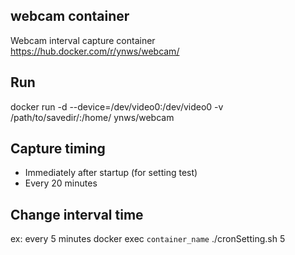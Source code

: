 ## webcam container
Webcam interval capture container
https://hub.docker.com/r/ynws/webcam/

## Run
docker run -d --device=/dev/video0:/dev/video0 -v /path/to/savedir/:/home/ ynws/webcam

## Capture timing
* Immediately after startup (for setting test)
* Every 20 minutes

## Change interval time
ex: every 5 minutes
docker exec `container_name` ./cronSetting.sh 5

